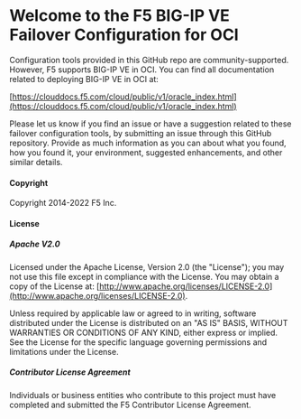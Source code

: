 
# Welcome to the F5 BIG-IP VE Failover Configuration for OCI

Configuration tools provided in this GitHub repo are community-supported. However, F5 supports BIG-IP VE in OCI. You can find all documentation related to deploying BIG-IP VE in OCI at:

[https://clouddocs.f5.com/cloud/public/v1/oracle_index.html](https://clouddocs.f5.com/cloud/public/v1/oracle_index.html)

Please let us know if you find an issue or have a suggestion related to these failover configuration tools, by submitting an issue through this GitHub repository. Provide as much information as you can about what you found, how you found it, your environment, suggested enhancements, and other similar details. 

#### Copyright
Copyright 2014-2022 F5 Inc.

#### License

##### Apache V2.0 
Licensed under the Apache License, Version 2.0 (the "License"); you may not use this file except in compliance with the License. You may obtain a copy of the License at: [http://www.apache.org/licenses/LICENSE-2.0](http://www.apache.org/licenses/LICENSE-2.0).

Unless required by applicable law or agreed to in writing, software distributed under the License is distributed on an "AS IS" BASIS, WITHOUT WARRANTIES OR CONDITIONS OF ANY KIND, either express or implied. See the License for the specific language governing permissions and limitations under the License.

##### Contributor License Agreement
Individuals or business entities who contribute to this project must have completed and submitted the F5 Contributor License Agreement.
